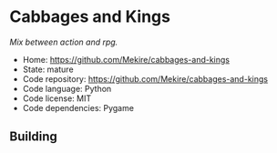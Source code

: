 # Cabbages and Kings

_Mix between action and rpg._

- Home: https://github.com/Mekire/cabbages-and-kings
- State: mature
- Code repository: https://github.com/Mekire/cabbages-and-kings
- Code language: Python
- Code license: MIT
- Code dependencies: Pygame

## Building

